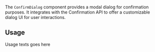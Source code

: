 The `ConfirmDialog` component provides a modal dialog for confirmation purposes. It integrates with the Confirmation API to offer a customizable dialog UI for user interactions.

## Usage

Usage texts goes here
